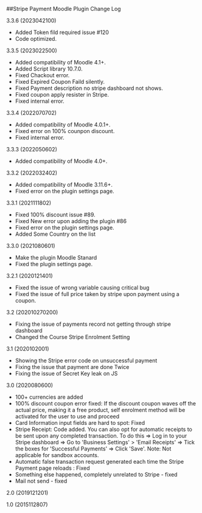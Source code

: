 ##Stripe Payment Moodle Plugin Change Log

3.3.6 (2023042100)
 * Added Token fild required issue #120
 * Code optimized.

3.3.5 (2023022500)
 * Added compatibility of Moodle 4.1+.
 * Added Script library 10.7.0.
 * Fixed Chackout error.
 * Fixed Expired Coupon Faild silently.
 * Fixed Payment description no stripe dashboard not shows.
 * Fixed coupon apply resister in Stripe.
 * Fixed internal error.

3.3.4 (2022070702)
 * Added compatibility of Moodle 4.0.1+.
 * Fixed error on 100% counpon discount.
 * Fixed internal error.
 
3.3.3 (2022050602)
 * Added compatibility of Moodle 4.0+.

3.3.2 (2022032402)
 * Added compatibility of Moodle 3.11.6+.
 * Fixed error on the plugin settings page.

3.3.1 (2021111802)
 * Fixed 100% discount issue #89.
 * Fixed New error upon adding the plugin #86
 * Fixed error on the plugin settings page.
 * Added Some Country on the list
 
3.3.0 (2021080601)
 * Make the plugin Moodle Stanard
 * Fixed the plugin settings page.
 
3.2.1 (2020121401)
 * Fixed the issue of wrong variable causing critical bug
 * Fixed the issue of full price taken by stripe upon payment using a coupon.

3.2 (202010270200)
 * Fixing the issue of payments record not getting through stripe dashboard
 * Changed the Course Stripe Enrolment Setting 

3.1 (2020102001)
 * Showing the Stripe error code on unsuccessful payment
 * Fixing the issue that payment are done Twice
 * Fixing the issue of Secret Key leak on JS

3.0 (2020080600)
 * 100+ currencies are added
 * 100% discount coupon error fixed: If the discount coupon waves off the actual price, making it a free product, self enrolment method will be activated for the user to use and proceed
 * Card Information input fields are hard to spot: Fixed
 * Stripe Receipt: Code added. You can also opt for automatic receipts to be sent upon any completed transaction. To do this => Log in to your Stripe dashboard => Go to 'Business Settings' > 'Email Receipts' => Tick the boxes for 'Successful Payments' => Click 'Save'. Note: Not applicable for sandbox accounts.
 * Automatic false transaction request generated each time the Stripe Payment page reloads : Fixed
 * Something else happened, completely unrelated to Stripe - fixed
 * Mail not send - fixed

2.0 (2019121201)

1.0 (2015112807)
